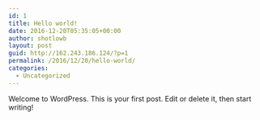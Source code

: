 ```yaml
---
id: 1
title: Hello world!
date: 2016-12-20T05:35:05+00:00
author: shotlowb
layout: post
guid: http://162.243.186.124/?p=1
permalink: /2016/12/20/hello-world/
categories:
  - Uncategorized
---
```

Welcome to WordPress. This is your first post. Edit or delete it, then start writing!